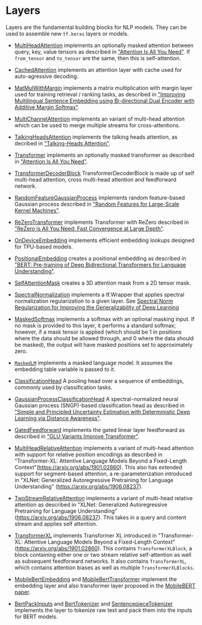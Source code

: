 # Layers

Layers are the fundamental building blocks for NLP models. They can be used to
assemble new `tf.keras` layers or models.

*   [MultiHeadAttention](attention.py) implements an optionally masked attention
    between query, key, value tensors as described in
    ["Attention Is All You Need"](https://arxiv.org/abs/1706.03762). If
    `from_tensor` and `to_tensor` are the same, then this is self-attention.

*   [CachedAttention](attention.py) implements an attention layer with cache
    used for auto-agressive decoding.

*   [MatMulWithMargin](mat_mul_with_margin.py) implements a matrix
    multiplication with margin layer used for training retrieval / ranking
    tasks, as described in ["Improving Multilingual Sentence Embedding using
    Bi-directional Dual Encoder with Additive Margin
    Softmax"](https://www.ijcai.org/Proceedings/2019/0746.pdf).

*   [MultiChannelAttention](multi_channel_attention.py) implements an variant of
    multi-head attention which can be used to merge multiple streams for
    cross-attentions.

*   [TalkingHeadsAttention](talking_heads_attention.py) implements the talking
    heads attention, as decribed in
    ["Talking-Heads Attention"](https://arxiv.org/abs/2003.02436).

*   [Transformer](transformer.py) implements an optionally masked transformer as
    described in
    ["Attention Is All You Need"](https://arxiv.org/abs/1706.03762).

*   [TransformerDecoderBlock](transformer.py) TransformerDecoderBlock is made up
    of self multi-head attention, cross multi-head attention and feedforward
    network.

*   [RandomFeatureGaussianProcess](gaussian_process.py) implements random
    feature-based Gaussian process described in ["Random Features for
     Large-Scale Kernel Machines"](https://people.eecs.berkeley.edu/~brecht/papers/07.rah.rec.nips.pdf).

*   [ReZeroTransformer](rezero_transformer.py) implements Transformer with
    ReZero described in
    ["ReZero is All You Need: Fast Convergence at Large Depth"](https://arxiv.org/abs/2003.04887).

*   [OnDeviceEmbedding](on_device_embedding.py) implements efficient embedding
    lookups designed for TPU-based models.

*   [PositionalEmbedding](position_embedding.py) creates a positional embedding
    as described in ["BERT: Pre-training of Deep Bidirectional Transformers for
    Language Understanding"](https://arxiv.org/abs/1810.04805).

*   [SelfAttentionMask](self_attention_mask.py) creates a 3D attention mask from
    a 2D tensor mask.

*   [SpectralNormalization](spectral_normalization.py) implements a tf.Wrapper
    that applies spectral normalization regularization to a given layer. See
    [Spectral Norm Regularization for Improving the Generalizability of
     Deep Learning](https://arxiv.org/abs/1705.10941)

*   [MaskedSoftmax](masked_softmax.py) implements a softmax with an optional
    masking input. If no mask is provided to this layer, it performs a standard
    softmax; however, if a mask tensor is applied (which should be 1 in
    positions where the data should be allowed through, and 0 where the data
    should be masked), the output will have masked positions set to
    approximately zero.

*   [`MaskedLM`](masked_lm.py) implements a masked language model. It assumes
    the embedding table variable is passed to it.

*   [ClassificationHead](cls_head.py) A pooling head over a sequence of
    embeddings, commonly used by classification tasks.

*   [GaussianProcessClassificationHead](cls_head.py) A spectral-normalized
    neural Gaussian process (SNGP)-based classification head as described in
    ["Simple and Principled Uncertainty Estimation with Deterministic Deep
     Learning via Distance Awareness"](https://arxiv.org/abs/2006.10108).

*   [GatedFeedforward](gated_feedforward.py) implements the gated linear layer
    feedforward as described in
    ["GLU Variants Improve Transformer"](https://arxiv.org/abs/2002.05202).

*   [MultiHeadRelativeAttention](relative_attention.py) implements a variant
    of multi-head attention with support for relative position encodings as
    described in "Transformer-XL: Attentive Language Models Beyond a
    Fixed-Length Context"(https://arxiv.org/abs/1901.02860). This also has
    extended support for segment-based attention, a re-parameterization
    introduced in "XLNet: Generalized Autoregressive Pretraining for Language
    Understanding" (https://arxiv.org/abs/1906.08237).

*   [TwoStreamRelativeAttention](relative_attention.py) implements a variant
    of multi-head relative attention as described in "XLNet: Generalized
    Autoregressive Pretraining for Language Understanding"
    (https://arxiv.org/abs/1906.08237). This takes in a query and content
    stream and applies self attention.

*   [TransformerXL](transformer_xl.py) implements Transformer XL introduced in
    "Transformer-XL: Attentive Language Models Beyond a Fixed-Length Context"
    (https://arxiv.org/abs/1901.02860). This contains `TransformerXLBlock`, a
    block containing either one or two stream relative self-attention as well as
    subsequent feedforward networks. It also contains `TransformerXL`, which
    contains attention biases as well as multiple `TransformerXLBlocks`.

*   [MobileBertEmbedding](mobile_bert_layers.py) and
    [MobileBertTransformer](mobile_bert_layers.py) implement the embedding layer
    and also transformer layer proposed in the
    [MobileBERT paper](https://arxiv.org/pdf/2004.02984.pdf).

*   [BertPackInputs](text_layers.py) and
    [BertTokenizer](text_layers.py) and [SentencepieceTokenizer](text_layers.py)
    implements the layer to tokenize raw text and pack them into the inputs for
    BERT models.

